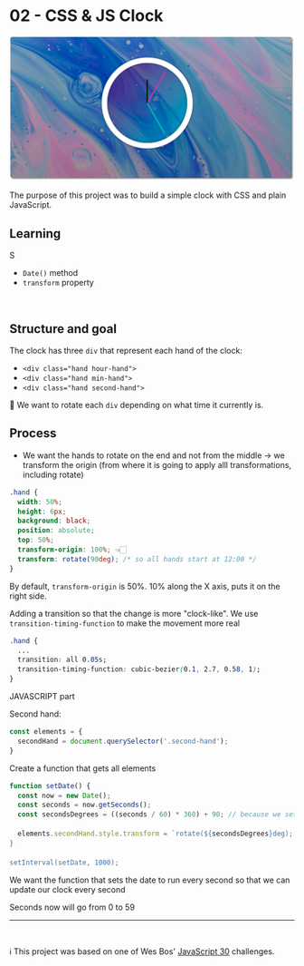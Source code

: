 # 02 - CSS & JS Clock

![cover](cover.png)

The purpose of this project was to build a simple clock with CSS and plain JavaScript. 



## Learning

S

- `Date()` method
- `transform` property



<br>



## Structure and goal

The clock has three `div` that represent each hand of the clock:

- `<div class="hand hour-hand">`
- `<div class="hand min-hand">`
- `<div class="hand second-hand">`



🎯 We want to rotate each `div` depending on what time it currently is.



## Process

- We want the hands to rotate on the end and not from the middle -> we transform the origin (from where it is going to apply alll transformations, including rotate)

```css
.hand {
  width: 50%;
  height: 6px;
  background: black;
  position: absolute; 
  top: 50%;
  transform-origin: 100%; 👈🏻
  transform: rotate(90deg); /* so all hands start at 12:00 */
}
```

By default, `transform-origin` is 50%. 10% along the X axis, puts it on the right side.





Adding a transition so that the change is more "clock-like". We use `transition-timing-function` to make the movement more real

```css
.hand {
  ...
  transition: all 0.05s;
  transition-timing-function: cubic-bezier(0.1, 2.7, 0.58, 1);
}
```



JAVASCRIPT part



Second hand:

```js
const elements = {
  secondHand = document.querySelector('.second-hand');
}
```

Create a function that gets all elements 

```js
function setDate() {
  const now = new Date();
  const seconds = now.getSeconds();
  const secondsDegrees = ((seconds / 60) * 360) + 90; // because we set original deg to 90deg
  
  elements.secondHand.style.transform = `rotate(${secondsDegrees}deg);
}

setInterval(setDate, 1000);
```

We want the function that sets the date to run every second so that we can update our clock every second

Seconds now will go from 0  to 59



---

<br>


ℹ️ This project was based on one of Wes Bos' [JavaScript 30](https://javascript30.com/) challenges.